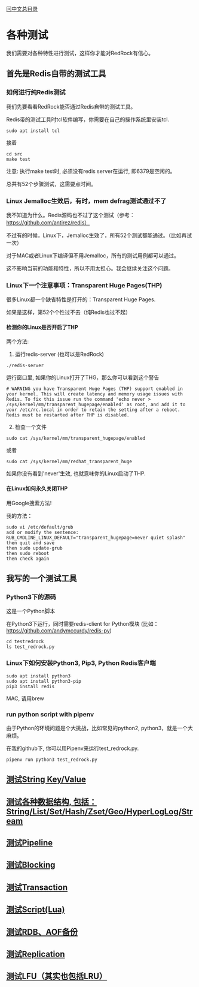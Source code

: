 [回中文总目录](menu_cn.md)

# 各种测试

我们需要对各种特性进行测试，这样你才能对RedRock有信心。

## 首先是Redis自带的测试工具

### 如何进行纯Redis测试

我们先要看看RedRock能否通过Redis自带的测试工具。

Redis带的测试工具时tcl软件编写，你需要在自己的操作系统里安装tcl.
```
sudo apt install tcl
```
接着
```
cd src
make test
```
注意: 执行make test时, 必须没有redis server在运行, 即6379是空闲的。

总共有52个步骤测试，这需要点时间。

### Linux Jemalloc生效后，有时，mem defrag测试通过不了

我不知道为什么。Redis源码也不过了这个测试（参考：https://github.com/antirez/redis）

不过有的时候，Linux下，Jemalloc生效了，所有52个测试都能通过。（比如再试一次）

对于MAC或者Linux下编译但不用Jemalloc，所有的测试用例都可以通过。

这不影响当前的功能和特性，所以不用太担心。我会继续关注这个问题。

### Linux下一个注意事项：Transparent Huge Pages(THP)

很多Linux都一个缺省特性是打开的：Transparent Huge Pages.

如果是这样，第52个个性过不去（纯Redis也过不起）

#### 检测你的Linux是否开启了THP 

两个方法:

1. 运行redis-server (也可以是RedRock)
```
./redis-server
```
运行窗口里, 如果你的Linux打开了THG，那么你可以看到这个警告
```
# WARNING you have Transparent Huge Pages (THP) support enabled in your kernel. This will create latency and memory usage issues with Redis. To fix this issue run the command 'echo never > /sys/kernel/mm/transparent_hugepage/enabled' as root, and add it to your /etc/rc.local in order to retain the setting after a reboot. Redis must be restarted after THP is disabled.
```

2. 检查一个文件
```
sudo cat /sys/kernel/mm/transparent_hugepage/enabled
```
或者
```
sudo cat /sys/kernel/mm/redhat_transparent_huge
```
如果你没有看到'never'生效, 也就意味你的Linux启动了THP.

#### 在Linux如何永久关闭THP

用Google搜索方法!

我的方法：

```
sudo vi /etc/default/grub
add or modify the sentence:
RUB_CMDLINE_LINUX_DEFAULT="transparent_hugepage=never quiet splash"
then quit and save
then sudo update-grub
then sudo reboot
then check again 
```

## 我写的一个测试工具
### Python3下的源码
这是一个Python脚本 

在Python3下运行，同时需要redis-client for Python模块 (比如：https://github.com/andymccurdy/redis-py)
```
cd testredrock
ls test_redrock.py
```
### Linux下如何安装Python3, Pip3, Python Redis客户端
```
sudo apt install python3
sudo apt install python3-pip
pip3 install redis
```
MAC, 请用brew

### run python script with pipenv
由于Python的环境问题是个大挑战，比如常见的python2, python3，就是一个大麻烦。

在我的github下, 你可以用Pipenv来运行test_redrock.py.

```
pipenv run python3 test_redrock.py
```

## [测试String Key/Value](test_cn_kv.md)

## [测试各种数据结构, 包括：String/List/Set/Hash/Zset/Geo/HyperLogLog/Stream](test_cn_alltypes.md)

## [测试Pipeline](test_cn_pipeline.md)

## [测试Blocking](test_cn_block.md)

## [测试Transaction](test_cn_transaction.md)

## [测试Script(Lua)](test_cn_lua.md)

## [测试RDB、AOF备份](test_cn_backup.md)

## [测试Replication](test_cn_replication.md)

## [测试LFU（其实也包括LRU）](test_cn_lfu.md)



